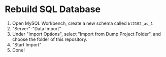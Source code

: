 # Rebuild SQL Database
1. Open MySQL Workbench, create a new schema called `bt2102_as_1`
2. "Server"-"Data Import"
3. Under "Import Options", select "Import from Dump Project Folder", and choose the folder of this repository.
4. "Start Import"
5. Done!